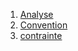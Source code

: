 



1. [Analyse](./doc/analyse.md)
1. [Convention](./doc/convention.md)
1. [contrainte](./doc/contrainte.md)



